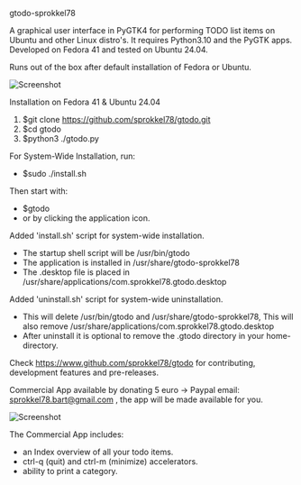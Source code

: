 gtodo-sprokkel78

A graphical user interface in PyGTK4 for performing TODO list items on Ubuntu and other Linux distro's. 
It requires Python3.10 and the PyGTK apps. Developed on Fedora 41 and tested on Ubuntu 24.04.

Runs out of the	box after default installation of Fedora or Ubuntu.

![Screenshot](https://github.com/sprokkel78/gtodo/blob/develop/screenshots/gTodo-2.png)

Installation on Fedora 41 & Ubuntu 24.04

1. $git clone https://github.com/sprokkel78/gtodo.git
2. $cd gtodo
3. $python3 ./gtodo.py 

For System-Wide Installation, run:
- $sudo ./install.sh

Then start with:
- $gtodo
- or by clicking the application icon.

Added 'install.sh' script for system-wide installation.
- The startup shell script will be /usr/bin/gtodo
- The application is installed in /usr/share/gtodo-sprokkel78
- The .desktop file is placed in /usr/share/applications/com.sprokkel78.gtodo.desktop

Added 'uninstall.sh' script for system-wide uninstallation.
- This will delete /usr/bin/gtodo and /usr/share/gtodo-sprokkel78,
  This will also remove /usr/share/applications/com.sprokkel78.gtodo.desktop
- After uninstall it is optional to remove the .gtodo directory in your home-directory.

Check https://www.github.com/sprokkel78/gtodo for contributing, development features and pre-releases.

Commercial App available by donating 5 euro -> Paypal email: sprokkel78.bart@gmail.com , the app will be made available for you.

![Screenshot](https://github.com/sprokkel78/gtodo/blob/develop/screenshots/gTodo-3.png)

The Commercial App includes:
- an Index overview of all your todo items.
- ctrl-q (quit) and ctrl-m (minimize) accelerators.
- ability to print a category.

